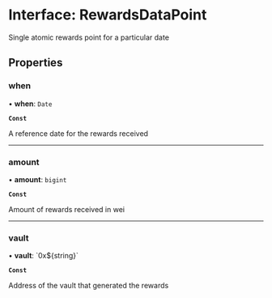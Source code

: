 # Interface: RewardsDataPoint

Single atomic rewards point for a particular date

## Properties

### when

• **when**: `Date`

**`Const`**

A reference date for the rewards received

---

### amount

• **amount**: `bigint`

**`Const`**

Amount of rewards received in wei

---

### vault

• **vault**: \`0x$\{string}\`

**`Const`**

Address of the vault that generated the rewards
